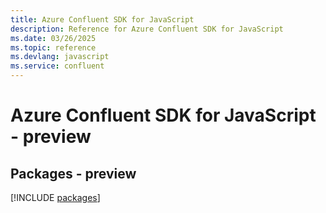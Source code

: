 ```yaml
---
title: Azure Confluent SDK for JavaScript
description: Reference for Azure Confluent SDK for JavaScript
ms.date: 03/26/2025
ms.topic: reference
ms.devlang: javascript
ms.service: confluent
---
```

# Azure Confluent SDK for JavaScript - preview
## Packages - preview
[!INCLUDE [packages](confluent-index.md)]
